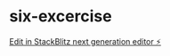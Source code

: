 # six-excercise

[Edit in StackBlitz next generation editor ⚡️](https://stackblitz.com/~/github.com/Reef3rm4n/six-excercise)